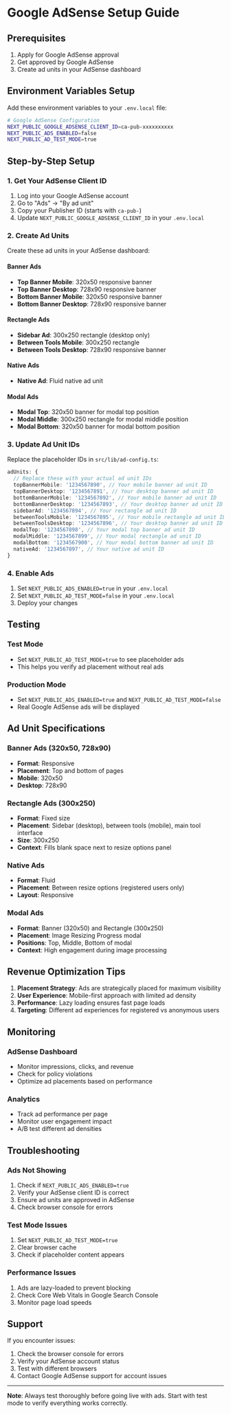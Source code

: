 # Google AdSense Setup Guide

## Prerequisites
1. Apply for Google AdSense approval
2. Get approved by Google AdSense
3. Create ad units in your AdSense dashboard

## Environment Variables Setup

Add these environment variables to your `.env.local` file:

```bash
# Google AdSense Configuration
NEXT_PUBLIC_GOOGLE_ADSENSE_CLIENT_ID=ca-pub-xxxxxxxxxx
NEXT_PUBLIC_ADS_ENABLED=false
NEXT_PUBLIC_AD_TEST_MODE=true
```

## Step-by-Step Setup

### 1. Get Your AdSense Client ID
1. Log into your Google AdSense account
2. Go to "Ads" → "By ad unit"
3. Copy your Publisher ID (starts with `ca-pub-`)
4. Update `NEXT_PUBLIC_GOOGLE_ADSENSE_CLIENT_ID` in your `.env.local`

### 2. Create Ad Units
Create these ad units in your AdSense dashboard:

#### Banner Ads
- **Top Banner Mobile**: 320x50 responsive banner
- **Top Banner Desktop**: 728x90 responsive banner  
- **Bottom Banner Mobile**: 320x50 responsive banner
- **Bottom Banner Desktop**: 728x90 responsive banner

#### Rectangle Ads
- **Sidebar Ad**: 300x250 rectangle (desktop only)
- **Between Tools Mobile**: 300x250 rectangle
- **Between Tools Desktop**: 728x90 responsive banner

#### Native Ads
- **Native Ad**: Fluid native ad unit

#### Modal Ads
- **Modal Top**: 320x50 banner for modal top position
- **Modal Middle**: 300x250 rectangle for modal middle position  
- **Modal Bottom**: 320x50 banner for modal bottom position

### 3. Update Ad Unit IDs
Replace the placeholder IDs in `src/lib/ad-config.ts`:

```typescript
adUnits: {
  // Replace these with your actual ad unit IDs
  topBannerMobile: '1234567890', // Your mobile banner ad unit ID
  topBannerDesktop: '1234567891', // Your desktop banner ad unit ID
  bottomBannerMobile: '1234567892', // Your mobile banner ad unit ID
  bottomBannerDesktop: '1234567893', // Your desktop banner ad unit ID
  sidebarAd: '1234567894', // Your rectangle ad unit ID
  betweenToolsMobile: '1234567895', // Your mobile rectangle ad unit ID
  betweenToolsDesktop: '1234567896', // Your desktop banner ad unit ID
  modalTop: '1234567898', // Your modal top banner ad unit ID
  modalMiddle: '1234567899', // Your modal rectangle ad unit ID
  modalBottom: '1234567900', // Your modal bottom banner ad unit ID
  nativeAd: '1234567897', // Your native ad unit ID
}
```

### 4. Enable Ads
1. Set `NEXT_PUBLIC_ADS_ENABLED=true` in your `.env.local`
2. Set `NEXT_PUBLIC_AD_TEST_MODE=false` in your `.env.local`
3. Deploy your changes

## Testing

### Test Mode
- Set `NEXT_PUBLIC_AD_TEST_MODE=true` to see placeholder ads
- This helps you verify ad placement without real ads

### Production Mode
- Set `NEXT_PUBLIC_ADS_ENABLED=true` and `NEXT_PUBLIC_AD_TEST_MODE=false`
- Real Google AdSense ads will be displayed

## Ad Unit Specifications

### Banner Ads (320x50, 728x90)
- **Format**: Responsive
- **Placement**: Top and bottom of pages
- **Mobile**: 320x50
- **Desktop**: 728x90

### Rectangle Ads (300x250)
- **Format**: Fixed size
- **Placement**: Sidebar (desktop), between tools (mobile), main tool interface
- **Size**: 300x250
- **Context**: Fills blank space next to resize options panel

### Native Ads
- **Format**: Fluid
- **Placement**: Between resize options (registered users only)
- **Layout**: Responsive

### Modal Ads
- **Format**: Banner (320x50) and Rectangle (300x250)
- **Placement**: Image Resizing Progress modal
- **Positions**: Top, Middle, Bottom of modal
- **Context**: High engagement during image processing

## Revenue Optimization Tips

1. **Placement Strategy**: Ads are strategically placed for maximum visibility
2. **User Experience**: Mobile-first approach with limited ad density
3. **Performance**: Lazy loading ensures fast page loads
4. **Targeting**: Different ad experiences for registered vs anonymous users

## Monitoring

### AdSense Dashboard
- Monitor impressions, clicks, and revenue
- Check for policy violations
- Optimize ad placements based on performance

### Analytics
- Track ad performance per page
- Monitor user engagement impact
- A/B test different ad densities

## Troubleshooting

### Ads Not Showing
1. Check if `NEXT_PUBLIC_ADS_ENABLED=true`
2. Verify your AdSense client ID is correct
3. Ensure ad units are approved in AdSense
4. Check browser console for errors

### Test Mode Issues
1. Set `NEXT_PUBLIC_AD_TEST_MODE=true`
2. Clear browser cache
3. Check if placeholder content appears

### Performance Issues
1. Ads are lazy-loaded to prevent blocking
2. Check Core Web Vitals in Google Search Console
3. Monitor page load speeds

## Support

If you encounter issues:
1. Check the browser console for errors
2. Verify your AdSense account status
3. Test with different browsers
4. Contact Google AdSense support for account issues

---

**Note**: Always test thoroughly before going live with ads. Start with test mode to verify everything works correctly.
